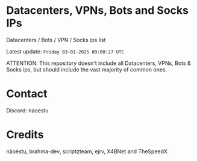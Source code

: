 # Datacenters, VPNs, Bots and Socks IPs
 
Datacenters / Bots / VPN / Socks ips list

Latest update: `Friday 03-01-2025 09:00:27 UTC` 

ATTENTION: This repository doesn't include all Datacenters, VPNs, Bots & Socks ips, 
but should include the vast majority of common ones.

# Contact
Discord: naoestu

# Credits
nãoéstu, brahma-dev, scriptzteam, ejrv, X4BNet and TheSpeedX
